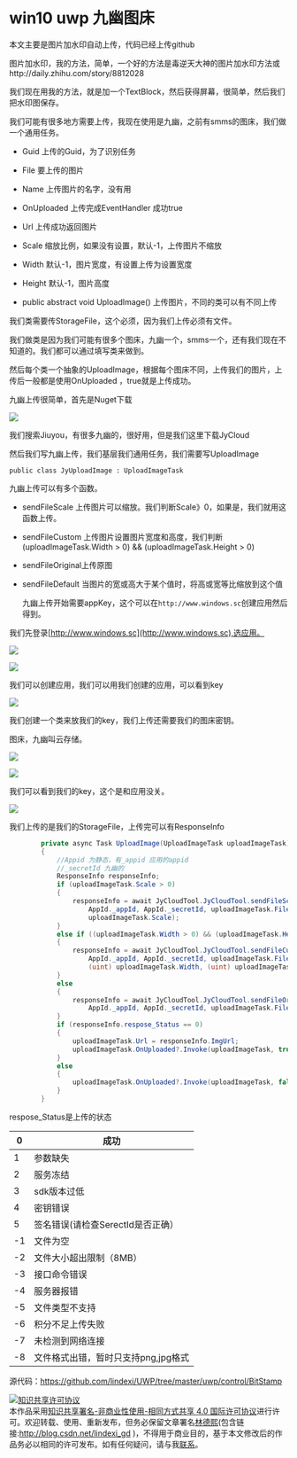 # win10 uwp 九幽图床

本文主要是图片加水印自动上传，代码已经上传github

<!--more-->

<div id="toc"></div>

图片加水印，我的方法，简单，一个好的方法是毒逆天大神的图片加水印方法或http://daily.zhihu.com/story/8812028

我们现在用我的方法，就是加一个TextBlock，然后获得屏幕，很简单，然后我们把水印图保存。

我们可能有很多地方需要上传，我现在使用是九幽，之前有smms的图床，我们做一个通用任务。

 - Guid 上传的Guid，为了识别任务

 - File 要上传的图片

 - Name 上传图片的名字，没有用

 - OnUploaded 上传完成EventHandler<bool> 成功true

 - Url 上传成功返回图片

 - Scale 缩放比例，如果没有设置，默认-1，上传图片不缩放

 - Width 默认-1，图片宽度，有设置上传为设置宽度

 - Height 默认-1，图片高度

 - public abstract void UploadImage() 上传图片，不同的类可以有不同上传

我们类需要传StorageFile，这个必须，因为我们上传必须有文件。

我们做类是因为我们可能有很多个图床，九幽一个，smms一个，还有我们现在不知道的。我们都可以通过填写类来做到。

然后每个类一个抽象的UploadImage，根据每个图床不同，上传我们的图片，上传后一般都是使用OnUploaded ，true就是上传成功。

九幽上传很简单，首先是Nuget下载

![](http://jycloud.9uads.com/web/GetObject.aspx?filekey=2a5bef95bb3678d2836d9d2e0753e754)

我们搜索Jiuyou，有很多九幽的，很好用，但是我们这里下载JyCloud

然后我们写九幽上传，我们基层我们通用任务，我们需要写UploadImage

`public class JyUploadImage : UploadImageTask`

九幽上传可以有多个函数。

- sendFileScale 上传图片可以缩放。我们判断Scale》0，如果是，我们就用这函数上传。

- sendFileCustom 上传图片设置图片宽度和高度，我们判断(uploadImageTask.Width > 0) && (uploadImageTask.Height > 0)

- sendFileOriginal上传原图

- sendFileDefault 当图片的宽或高大于某个值时，将高或宽等比缩放到这个值

  九幽上传开始需要appKey，这个可以在`http://www.windows.sc`创建应用然后得到。

我们先登录[http://www.windows.sc](http://www.windows.sc),选应用。

![](http://jycloud.9uads.com/web/GetObject.aspx?filekey=cc9dbe08cc1697a37b5ebf29a101a66d)

![](http://jycloud.9uads.com/web/GetObject.aspx?filekey=a042475a5c7e36609567708ba9904f43)

我们可以创建应用，我们可以用我们创建的应用，可以看到key

![](http://jycloud.9uads.com/web/GetObject.aspx?filekey=5ead83cda56807f1502d939630fb6419)

我们创建一个类来放我们的key，我们上传还需要我们的图床密钥。

图床，九幽叫云存储。

![](http://jycloud.9uads.com/web/GetObject.aspx?filekey=6cfff56cd26ce5c74a07969517f122d6)

![](http://jycloud.9uads.com/web/GetObject.aspx?filekey=5538bd7846ed0ad0caab77fc93dd4c1a)

我们可以看到我们的key，这个是和应用没关。

![](http://jycloud.9uads.com/web/GetObject.aspx?filekey=4607f51cd9435b25a7602ca0318dff8c)

我们上传的是我们的StorageFile，上传完可以有ResponseInfo

```csharp
        private async Task UploadImage(UploadImageTask uploadImageTask)
        {
            //Appid 为静态，有_appid 应用的appid
            //_secretId 九幽的
            ResponseInfo responseInfo;
            if (uploadImageTask.Scale > 0)
            {
                responseInfo = await JyCloudTool.JyCloudTool.sendFileScale(
                    AppId._appId, AppId._secretId, uploadImageTask.File,
                    uploadImageTask.Scale);
            }
            else if ((uploadImageTask.Width > 0) && (uploadImageTask.Height > 0))
            {
                responseInfo = await JyCloudTool.JyCloudTool.sendFileCustom(
                    AppId._appId, AppId._secretId, uploadImageTask.File,
                    (uint) uploadImageTask.Width, (uint) uploadImageTask.Height);
            }
            else
            {
                responseInfo = await JyCloudTool.JyCloudTool.sendFileOriginal(
                    AppId._appId, AppId._secretId, uploadImageTask.File);
            }
            if (responseInfo.respose_Status == 0)
            {
                uploadImageTask.Url = responseInfo.ImgUrl;
                uploadImageTask.OnUploaded?.Invoke(uploadImageTask, true);
            }
            else
            {
                uploadImageTask.OnUploaded?.Invoke(uploadImageTask, false);
            }
        }


```

respose_Status是上传的状态

|0|成功|
|--|--|
|1|参数缺失|
|2|服务冻结|
|3|sdk版本过低|
|4|密钥错误|
|5|签名错误(请检查SerectId是否正确）|
|-1|文件为空|
|-2|文件大小超出限制（8MB）|
|-3|接口命令错误|
|-4|服务器报错|
|-5|文件类型不支持|
|-6|积分不足上传失败|
|-7|未检测到网络连接|
|-8|文件格式出错，暂时只支持png,jpg格式|

源代码：https://github.com/lindexi/UWP/tree/master/uwp/control/BitStamp 

 <a rel="license" href="http://creativecommons.org/licenses/by-nc-sa/4.0/"><img alt="知识共享许可协议" style="border-width:0" src="https://i.creativecommons.org/l/by-nc-sa/4.0/88x31.png" /></a><br />本作品采用<a rel="license" href="http://creativecommons.org/licenses/by-nc-sa/4.0/">知识共享署名-非商业性使用-相同方式共享 4.0 国际许可协议</a>进行许可。欢迎转载、使用、重新发布，但务必保留文章署名[林德熙](http://blog.csdn.net/lindexi_gd)(包含链接:http://blog.csdn.net/lindexi_gd )，不得用于商业目的，基于本文修改后的作品务必以相同的许可发布。如有任何疑问，请与我[联系](mailto:lindexi_gd@163.com)。

